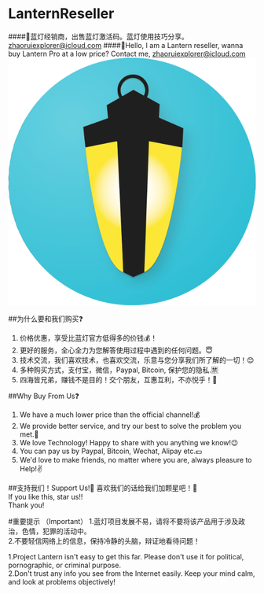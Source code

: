 # LanternReseller

####🏮蓝灯经销商，出售蓝灯激活码。蓝灯使用技巧分享。zhaoruiexplorer@icloud.com
####🏮Hello, I am a Lantern reseller, wanna buy Lantern Pro at a low price? Contact me, zhaoruiexplorer@icloud.com
![logo.png](./lantern_logo_nice.png)

##为什么要和我们购买❓
1. 价格优惠，享受比蓝灯官方低得多的价钱💰！
2. 更好的服务，全心全力为您解答使用过程中遇到的任何问题。😇
3. 技术交流，我们喜欢技术，也喜欢交流，乐意与您分享我们所了解的一切！😊
4. 多种购买方式，支付宝，微信，Paypal, Bitcoin, 保护您的隐私.🈲
5. 四海皆兄弟，赚钱不是目的！交个朋友，互惠互利，不亦悦乎！👭

##Why Buy From Us❓
1. We have a much lower price than the official channel!💰
2. We provide better service, and try our best to solve the problem you met.🤝
3. We love Technology! Happy to share with you anything we know!😉
4. You can pay us by Paypal, Bitcoin, Wechat, Alipay etc.💵
5. We'd love to make friends, no matter where you are, always pleasure to Help!✌️

##支持我们！Support Us!🙏
喜欢我们的话给我们加颗星吧！🌟    
If you like this, star us!!   
Thank you!

#重要提示 （Important）
1.蓝灯项目发展不易，请将不要将该产品用于涉及政治，色情，犯罪的活动中。    
2.不要轻信网络上的信息，保持冷静的头脑，辩证地看待问题！    
    
1.Project Lantern isn't easy to get this far. Please don't use it for political, pornographic, or criminal purpose.   
2.Don't trust any info you see from the Internet easily. Keep your mind calm, and look at problems objectively!   
